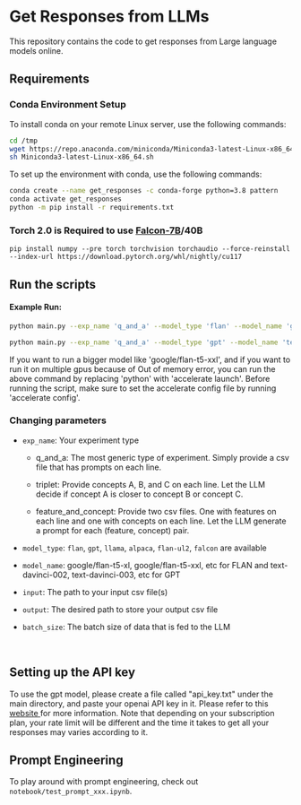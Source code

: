 #  Get Responses from LLMs

This repository contains the code to get responses from Large language models online.

## Requirements

### Conda Environment Setup

To install conda on your remote Linux server, use the following commands:

```sh
cd /tmp
wget https://repo.anaconda.com/miniconda/Miniconda3-latest-Linux-x86_64.sh
sh Miniconda3-latest-Linux-x86_64.sh
```

To set up the environment with conda, use the following commands:

```sh
conda create --name get_responses -c conda-forge python=3.8 pattern
conda activate get_responses
python -m pip install -r requirements.txt
```

### Torch 2.0 is Required to use [Falcon-7B](https://huggingface.co/tiiuae/falcon-7b)/40B

```
pip install numpy --pre torch torchvision torchaudio --force-reinstall --index-url https://download.pytorch.org/whl/nightly/cu117                                         
```

## Run the scripts

#### Example Run:

```sh
python main.py --exp_name 'q_and_a' --model_type 'flan' --model_name 'google/flan-t5-xl' --input './examples/q_and_a/prompt.csv' --output './examples/q_and_a/response.csv' --batch_size 256
```

```sh
python main.py --exp_name 'q_and_a' --model_type 'gpt' --model_name 'text-davinci-003' --input './examples/q_and_a/prompt.csv' --output './examples/q_and_a/response.csv' --batch_size 256
```

If you want to run a bigger model like 'google/flan-t5-xxl', and if you want to run it on multiple gpus because of Out of memory error, you can run the above command by replacing 'python' with 'accelerate launch'. Before running the script, make sure to set the accelerate config file by running 'accelerate config'.  
### Changing parameters

- `exp_name`: Your experiment type

    - q_and_a: The most generic type of experiment. Simply provide a csv file that has prompts on each line.  

    - triplet: Provide concepts A, B, and C on each line. Let the LLM decide if concept A is closer to concept B or concept C.

    - feature_and_concept: Provide two csv files. One with features on each line and one with concepts on each line. Let the LLM generate a prompt for each (feature, concept) pair.

- `model_type`: `flan`, `gpt`, `llama`, `alpaca`, `flan-ul2`, `falcon` are available

- `model_name`: google/flan-t5-xl, google/flan-t5-xxl, etc for FLAN and text-davinci-002, text-davinci-003, etc for GPT

- `input`: The path to your input csv file(s)

- `output`: The desired path to store your output csv file

- `batch_size`: The batch size of data that is fed to the LLM

<br>

## Setting up the API key 

To use the gpt model, please create a file called "api_key.txt" under the main directory, and paste your openai API key in it. Please refer to this <a href = "https://www.educative.io/courses/open-ai-api-natural-language-processing-python/7DxorX8xA0O"> website </a> for more information. Note that depending on your subscription plan, your rate limit will be different and the time it takes to get all your responses may varies according to it.

## Prompt Engineering

To play around with prompt engineering, check out `notebook/test_prompt_xxx.ipynb`.
